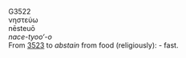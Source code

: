 <body>
  <p>G3522<br>  νηστεύω  <br> nēsteuō  <br><i>nace-tyoo‘-o </i><br>From <a href="g3523.htm">3523</a>  to <i>abstain</i> from food (religiously): - fast.<br></p>
 </body>